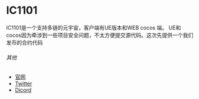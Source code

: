 # IC1101



IC1101是一个支持多链的元宇宙，客户端有UE版本和WEB cocos 端。 UE和cocos因为牵涉到一些项目安全问题，不太方便提交源代码。这次先提供一个我们发币的合约代码



###### 其他

- [官网](https://ic1101.world/)
- [Twitter](https://twitter.com/IC1101World)
- [Dicord](https://discord.gg/bSZbmeY5Jw)